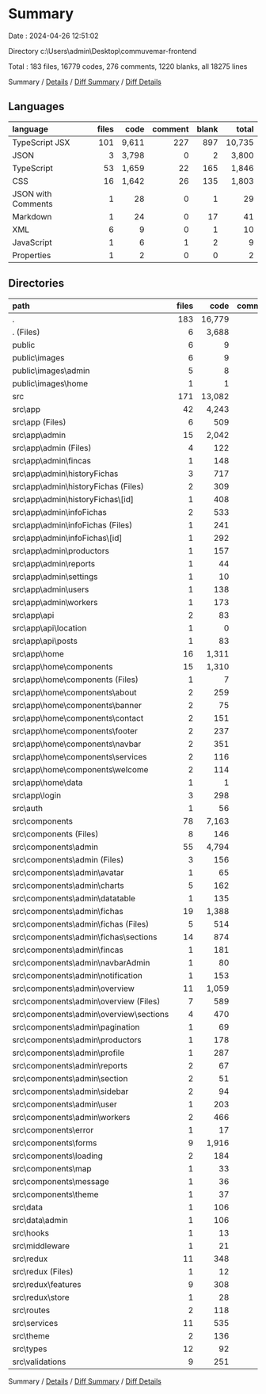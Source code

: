# Summary

Date : 2024-04-26 12:51:02

Directory c:\\Users\\admin\\Desktop\\commuvemar-frontend

Total : 183 files,  16779 codes, 276 comments, 1220 blanks, all 18275 lines

Summary / [Details](details.md) / [Diff Summary](diff.md) / [Diff Details](diff-details.md)

## Languages
| language | files | code | comment | blank | total |
| :--- | ---: | ---: | ---: | ---: | ---: |
| TypeScript JSX | 101 | 9,611 | 227 | 897 | 10,735 |
| JSON | 3 | 3,798 | 0 | 2 | 3,800 |
| TypeScript | 53 | 1,659 | 22 | 165 | 1,846 |
| CSS | 16 | 1,642 | 26 | 135 | 1,803 |
| JSON with Comments | 1 | 28 | 0 | 1 | 29 |
| Markdown | 1 | 24 | 0 | 17 | 41 |
| XML | 6 | 9 | 0 | 1 | 10 |
| JavaScript | 1 | 6 | 1 | 2 | 9 |
| Properties | 1 | 2 | 0 | 0 | 2 |

## Directories
| path | files | code | comment | blank | total |
| :--- | ---: | ---: | ---: | ---: | ---: |
| . | 183 | 16,779 | 276 | 1,220 | 18,275 |
| . (Files) | 6 | 3,688 | 1 | 22 | 3,711 |
| public | 6 | 9 | 0 | 1 | 10 |
| public\\images | 6 | 9 | 0 | 1 | 10 |
| public\\images\\admin | 5 | 8 | 0 | 1 | 9 |
| public\\images\\home | 1 | 1 | 0 | 0 | 1 |
| src | 171 | 13,082 | 275 | 1,197 | 14,554 |
| src\\app | 42 | 4,243 | 68 | 353 | 4,664 |
| src\\app (Files) | 6 | 509 | 22 | 43 | 574 |
| src\\app\\admin | 15 | 2,042 | 39 | 188 | 2,269 |
| src\\app\\admin (Files) | 4 | 122 | 3 | 13 | 138 |
| src\\app\\admin\\fincas | 1 | 148 | 2 | 13 | 163 |
| src\\app\\admin\\historyFichas | 3 | 717 | 16 | 53 | 786 |
| src\\app\\admin\\historyFichas (Files) | 2 | 309 | 0 | 25 | 334 |
| src\\app\\admin\\historyFichas\\[id] | 1 | 408 | 16 | 28 | 452 |
| src\\app\\admin\\infoFichas | 2 | 533 | 11 | 46 | 590 |
| src\\app\\admin\\infoFichas (Files) | 1 | 241 | 2 | 24 | 267 |
| src\\app\\admin\\infoFichas\\[id] | 1 | 292 | 9 | 22 | 323 |
| src\\app\\admin\\productors | 1 | 157 | 1 | 18 | 176 |
| src\\app\\admin\\reports | 1 | 44 | 3 | 8 | 55 |
| src\\app\\admin\\settings | 1 | 10 | 0 | 3 | 13 |
| src\\app\\admin\\users | 1 | 138 | 2 | 13 | 153 |
| src\\app\\admin\\workers | 1 | 173 | 1 | 21 | 195 |
| src\\app\\api | 2 | 83 | 0 | 7 | 90 |
| src\\app\\api\\location | 1 | 0 | 0 | 1 | 1 |
| src\\app\\api\\posts | 1 | 83 | 0 | 6 | 89 |
| src\\app\\home | 16 | 1,311 | 7 | 87 | 1,405 |
| src\\app\\home\\components | 15 | 1,310 | 7 | 86 | 1,403 |
| src\\app\\home\\components (Files) | 1 | 7 | 0 | 1 | 8 |
| src\\app\\home\\components\\about | 2 | 259 | 0 | 10 | 269 |
| src\\app\\home\\components\\banner | 2 | 75 | 0 | 4 | 79 |
| src\\app\\home\\components\\contact | 2 | 151 | 0 | 10 | 161 |
| src\\app\\home\\components\\footer | 2 | 237 | 0 | 12 | 249 |
| src\\app\\home\\components\\navbar | 2 | 351 | 5 | 34 | 390 |
| src\\app\\home\\components\\services | 2 | 116 | 1 | 6 | 123 |
| src\\app\\home\\components\\welcome | 2 | 114 | 1 | 9 | 124 |
| src\\app\\home\\data | 1 | 1 | 0 | 1 | 2 |
| src\\app\\login | 3 | 298 | 0 | 28 | 326 |
| src\\auth | 1 | 56 | 3 | 10 | 69 |
| src\\components | 78 | 7,163 | 177 | 666 | 8,006 |
| src\\components (Files) | 8 | 146 | 18 | 33 | 197 |
| src\\components\\admin | 55 | 4,794 | 35 | 378 | 5,207 |
| src\\components\\admin (Files) | 3 | 156 | 1 | 13 | 170 |
| src\\components\\admin\\avatar | 1 | 65 | 0 | 7 | 72 |
| src\\components\\admin\\charts | 5 | 162 | 0 | 22 | 184 |
| src\\components\\admin\\datatable | 1 | 135 | 0 | 11 | 146 |
| src\\components\\admin\\fichas | 19 | 1,388 | 24 | 119 | 1,531 |
| src\\components\\admin\\fichas (Files) | 5 | 514 | 1 | 31 | 546 |
| src\\components\\admin\\fichas\\sections | 14 | 874 | 23 | 88 | 985 |
| src\\components\\admin\\fincas | 1 | 181 | 1 | 13 | 195 |
| src\\components\\admin\\navbarAdmin | 1 | 80 | 3 | 10 | 93 |
| src\\components\\admin\\notification | 1 | 153 | 0 | 8 | 161 |
| src\\components\\admin\\overview | 11 | 1,059 | 0 | 66 | 1,125 |
| src\\components\\admin\\overview (Files) | 7 | 589 | 0 | 41 | 630 |
| src\\components\\admin\\overview\\sections | 4 | 470 | 0 | 25 | 495 |
| src\\components\\admin\\pagination | 1 | 69 | 1 | 8 | 78 |
| src\\components\\admin\\productors | 1 | 178 | 2 | 13 | 193 |
| src\\components\\admin\\profile | 1 | 287 | 0 | 20 | 307 |
| src\\components\\admin\\reports | 2 | 67 | 0 | 5 | 72 |
| src\\components\\admin\\section | 2 | 51 | 1 | 8 | 60 |
| src\\components\\admin\\sidebar | 2 | 94 | 0 | 10 | 104 |
| src\\components\\admin\\user | 1 | 203 | 0 | 20 | 223 |
| src\\components\\admin\\workers | 2 | 466 | 2 | 25 | 493 |
| src\\components\\error | 1 | 17 | 0 | 2 | 19 |
| src\\components\\forms | 9 | 1,916 | 121 | 190 | 2,227 |
| src\\components\\loading | 2 | 184 | 0 | 42 | 226 |
| src\\components\\map | 1 | 33 | 1 | 6 | 40 |
| src\\components\\message | 1 | 36 | 0 | 9 | 45 |
| src\\components\\theme | 1 | 37 | 2 | 6 | 45 |
| src\\data | 1 | 106 | 0 | 0 | 106 |
| src\\data\\admin | 1 | 106 | 0 | 0 | 106 |
| src\\hooks | 1 | 13 | 1 | 4 | 18 |
| src\\middleware | 1 | 21 | 2 | 4 | 27 |
| src\\redux | 11 | 348 | 1 | 50 | 399 |
| src\\redux (Files) | 1 | 12 | 0 | 5 | 17 |
| src\\redux\\features | 9 | 308 | 1 | 42 | 351 |
| src\\redux\\store | 1 | 28 | 0 | 3 | 31 |
| src\\routes | 2 | 118 | 0 | 6 | 124 |
| src\\services | 11 | 535 | 16 | 76 | 627 |
| src\\theme | 2 | 136 | 7 | 8 | 151 |
| src\\types | 12 | 92 | 0 | 4 | 96 |
| src\\validations | 9 | 251 | 0 | 16 | 267 |

Summary / [Details](details.md) / [Diff Summary](diff.md) / [Diff Details](diff-details.md)